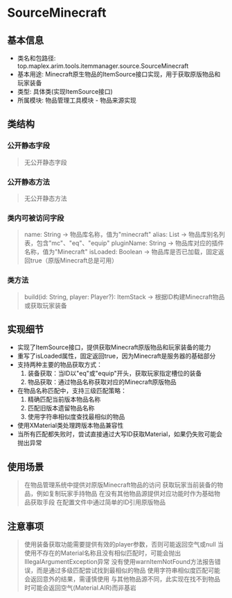 # SourceMinecraft

## 基本信息
- 类名和包路径: top.maplex.arim.tools.itemmanager.source.SourceMinecraft
- 基本用途: Minecraft原生物品的ItemSource接口实现，用于获取原版物品和玩家装备
- 类型: 具体类(实现ItemSource接口)
- 所属模块: 物品管理工具模块 - 物品来源实现

## 类结构

### 公开静态字段
> 无公开静态字段

### 公开静态方法
> 无公开静态方法

### 类内可被访问字段
> name: String -> 物品库名称，值为"minecraft"
> alias: List<String> -> 物品库别名列表，包含"mc"、"eq"、"equip"
> pluginName: String -> 物品库对应的插件名称，值为"Minecraft"
> isLoaded: Boolean -> 物品库是否已加载，固定返回true（原版Minecraft总是可用）

### 类方法
> build(id: String, player: Player?): ItemStack -> 根据ID构建Minecraft物品或获取玩家装备

## 实现细节
- 实现了ItemSource接口，提供获取Minecraft原版物品和玩家装备的能力
- 重写了isLoaded属性，固定返回true，因为Minecraft是服务器的基础部分
- 支持两种主要的物品获取方式：
  1. 装备获取：当ID以"eq"或"equip"开头，获取玩家指定槽位的装备
  2. 物品获取：通过物品名称获取对应的Minecraft原版物品
- 在物品名称匹配中，支持三级匹配策略：
  1. 精确匹配当前版本物品名称
  2. 匹配旧版本遗留物品名称
  3. 使用字符串相似度查找最相似的物品
- 使用XMaterial类处理跨版本物品兼容性
- 当所有匹配都失败时，尝试直接通过大写ID获取Material，如果仍失败可能会抛出异常

## 使用场景
> 在物品管理系统中提供对原版Minecraft物品的访问
> 获取玩家当前装备的物品，例如复制玩家手持物品
> 在没有其他物品源提供对应功能时作为基础物品获取手段
> 在配置文件中通过简单的ID引用原版物品

## 注意事项
> 使用装备获取功能需要提供有效的player参数，否则可能返回空气或null
> 当使用不存在的Material名称且没有相似匹配时，可能会抛出IllegalArgumentException异常
> 没有使用warnItemNotFound方法报告错误，而是通过多级匹配尝试找到最相似的物品
> 使用字符串相似度匹配可能会返回意外的结果，需谨慎使用
> 与其他物品源不同，此实现在找不到物品时可能会返回空气(Material.AIR)而非基岩
